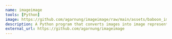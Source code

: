 ```yaml
---
name: imageimage
tools: [Python]
image: https://github.com/agarnung/imageimage/raw/main/assets/baboon_imageified.jpg
description: A Python program that converts images into image representations
external_url: https://github.com/agarnung/imageimage
---
```

